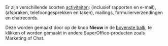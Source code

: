 <!-- markdownlint-disable-file MD041 -->
Er zijn verschillende soorten [activiteiten][2]: (inclusief rapporten en e-mail), (afspraken, telefoongesprekken en taken), mailings, formulierverzendingen en chatrecords.

Deze worden gemaakt door op de knop **Nieuw** in de [bovenste balk][1], te klikken of worden gemaakt in andere SuperOffice-producten zoals Marketing of Chat.

<!-- Referenced links -->
[1]: ../getting-started/main-screen/buttons-in-menu-bar.md
[2]: ../basics/activity.md
